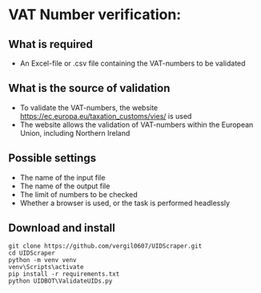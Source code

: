 # VAT Number verification:

## What is required

*  An Excel-file or .csv file containing the VAT-numbers to be validated

## What is the source of validation

* To validate the VAT-numbers, the website https://ec.europa.eu/taxation_customs/vies/ is used
* The website allows the validation of VAT-numbers within the European Union, including Northern Ireland

## Possible settings

* The name of the input file
* The name of the output file
* The limit of numbers to be checked
* Whether a browser is used, or the task is performed headlessly


## Download and install

`git clone https://github.com/vergil0607/UIDScraper.git` <br>
`cd UIDScraper` <br>
`python -m venv venv` <br>
`venv\Scripts\activate` <br>
`pip install -r requirements.txt` <br>
`python UIDBOT\ValidateUIDs.py`

